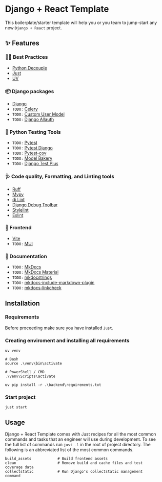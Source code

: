 # Django + React Template

This boilerplate/starter template will help you or you team to jump-start any new `Django + React` project.

## ✨ Features

### 🧑‍💻 Best Practices

- [Python Decouple](https://github.com/HBNetwork/python-decouple)
- [Just](https://github.com/casey/just)
- [UV](https://github.com/astral-sh/uv)

### 📦️ Django packages

- [Django](https://www.djangoproject.com/)
- `TODO:` [Celery](https://docs.celeryq.dev/en/stable/)
- `TODO:` [Custom User Model](https://docs.djangoproject.com/en/5.0/topics/auth/customizing/#substituting-a-custom-user-model)
- `TODO:` [Django Allauth](https://allauth.org/)

### 🔧 Python Testing Tools

- `TODO:` [Pytest](https://docs.pytest.org/)
- `TODO:` [Pytest Django](https://pytest-django.readthedocs.io/en/latest/index.html)
- `TODO:` [Pytest-cov](https://pytest-cov.readthedocs.io/)
- `TODO:` [Model Bakery](https://github.com/model-bakers/model_bakery)
- `TODO:` [Django Test Plus](https://github.com/revsys/django-test-plus/)

### 🩺 Code quality, Formatting, and Linting tools

- [Ruff](https://github.com/charliermarsh/ruff)
- [Mypy](http://mypy-lang.org/)
- [dj Lint](https://djlint.com/)
- [Django Debug Toolbar](https://github.com/jazzband/django-debug-toolbar)
- [Stylelint](https://stylelint.io/)
- [Eslint](https://eslint.org/)

### 💄 Frontend

- [Vite](https://vitejs.dev/)
- `TODO:` [MUI](https://mui.com/material-ui/getting-started/)

### 📝 Documentation

- `TODO:` [MkDocs](https://www.mkdocs.org/)
- `TODO:` [MkDocs Material](https://squidfunk.github.io/mkdocs-material/)
- `TODO:` [mkdocstrings](https://mkdocstrings.github.io/)
- `TODO:` [mkdocs-include-markdown-plugin](https://github.com/mondeja/mkdocs-include-markdown-plugin)
- `TODO:` [mkdocs-linkcheck](https://github.com/byrnereese/linkchecker-mkdocs)

## Installation

### Requirements

Before proceeding make sure you have installed `Just`.

### Creating enviroment and installing all requirements

```
uv venv

# Bash
source .\venv\bin\activate

# PowerShell / CMD
.\venv\Scripts\activate

uv pip install -r .\backend\requirements.txt
```

### Start project

```
just start
```

## Usage

Django + React Template comes with Just recipes for all the most common commands and tasks that an engineer will use during development. To see the full list of commands run `just -l` in the root of project directory. The following is an abbreviated list of the most common commands.

```
build_assets            # Build frontend assets
clean                   # Remove build and cache files and test coverage data
collectstatic           # Run Django's collectstatic management command
```
